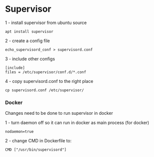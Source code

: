 # Supervisor

1 - install supervisor from ubuntu source

```apt install supervisor```

2 - create a config file

```echo_supervisord_conf > supervisord.conf```

3 - include other configs

```
[include]
files = /etc/supervisor/conf.d/*.conf
```

4 - copy supervisord.conf to the right place

```cp supervisord.conf /etc/supervisor/```

### Docker

Changes need to be done to run supervisor in docker

1 - turn daemon off so it can run in docker as main process (for docker)

```nodaemon=true```

2 - change CMD in Dockerfile to:

```CMD ["/usr/bin/supervisord"]```